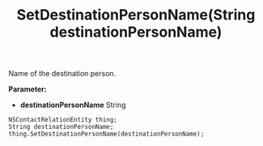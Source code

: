 ﻿---
uid: crmscript_ref_NSContactRelationEntity_SetDestinationPersonName
title: SetDestinationPersonName(String destinationPersonName)
intellisense: NSContactRelationEntity.SetDestinationPersonName
keywords: NSContactRelationEntity, GetDestinationPersonName
so.topic: reference
---

Name of the destination person.

**Parameter:** 
 - **destinationPersonName** String

```crmscript
NSContactRelationEntity thing;
String destinationPersonName;
thing.SetDestinationPersonName(destinationPersonName);
```

